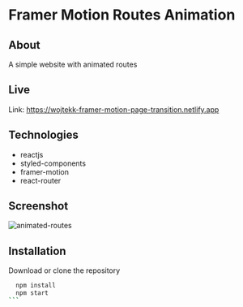 # Framer Motion Routes Animation

## About

A simple website with animated routes

## Live

Link: https://wojtekk-framer-motion-page-transition.netlify.app

## Technologies

- reactjs
- styled-components
- framer-motion
- react-router

## Screenshot

![animated-routes](https://i.ibb.co/r0tn4T0/animated-routes.png)

## Installation

Download or clone the repository

````bash
  npm install
  npm start
```
````
